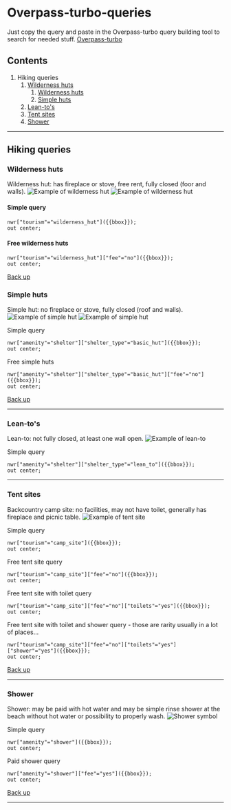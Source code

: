 # Overpass-turbo-queries

Just copy the query and paste in the Overpass-turbo query building tool to search for needed stuff.
[Overpass-turbo](https://overpass-turbo.eu/)

## Contents

1. Hiking queries
    1. [Wilderness huts](#Wilderness-huts)
        1. [Wilderness huts](#Wilderness-huts)
        2. [Simple huts](#Simple-huts)
    2. [Lean-to's](#Lean-tos)
    3. [Tent sites](#Tent-sites)
    4. [Shower](#Shower)

___

## Hiking queries

### Wilderness huts

Wilderness hut: has fireplace or stove, free rent, fully closed (foor and walls).
![Example of wilderness hut](https://media.voog.com/0000/0030/9870/photos/Liipsaare%20metsaonn6.jpg)
![Example of wilderness hut](https://media.voog.com/0000/0030/9870/photos/Liipsaare%20metsaonn5.jpg)

#### Simple query

```Overpass QL
nwr["tourism"="wilderness_hut"]({{bbox}});
out center;
```

#### Free wilderness huts

```Overpass QL
nwr["tourism"="wilderness_hut"]["fee"="no"]({{bbox}});
out center;
```

[Back up](#Contents)

### Simple huts

Simple hut: no fireplace or stove, fully closed (roof and walls).
![Example of simple hut](https://media.voog.com/0000/0030/9870/photos/Kautsi%20metsaonn-7.jpg)
![Example of simple hut](https://media.voog.com/0000/0030/9870/photos/Kautsi%20metsaonn-8.jpg)

Simple query

```Overpass QL
nwr["amenity"="shelter"]["shelter_type"="basic_hut"]({{bbox}});
out center;
```

Free simple huts

```Overpass QL
nwr["amenity"="shelter"]["shelter_type"="basic_hut"]["fee"="no"]({{bbox}});
out center;
```

[Back up](#Contents)

___

### Lean-to's

Lean-to: not fully closed, at least one wall open.
![Example of lean-to](https://media.voog.com/0000/0030/9870/photos/Kurisoo%20l%C3%B5kkekoht.jpg)

Simple query

```Overpass QL
nwr["amenity"="shelter"]["shelter_type"="lean_to"]({{bbox}});
out center;
```

___

### Tent sites

Backcountry camp site: no facilities, may not have toilet, generally has fireplace and picnic table.
![Example of tent site](https://media.voog.com/0000/0030/9870/photos/J%C3%B5eharu%20TA.jpg)

Simple query

```Overpass QL
nwr["tourism"="camp_site"]({{bbox}});
out center;
```

Free tent site query

```Overpass QL
nwr["tourism"="camp_site"]["fee"="no"]({{bbox}});
out center;
```

Free tent site with toilet query

```Overpass QL
nwr["tourism"="camp_site"]["fee"="no"]["toilets"="yes"]({{bbox}});
out center;
```

Free tent site with toilet and shower query - those are rarity usually in a lot of places...

```Overpass QL
nwr["tourism"="camp_site"]["fee"="no"]["toilets"="yes"]["shower"="yes"]({{bbox}});
out center;
```

[Back up](#Contents)

___

### Shower

Shower: may be paid with hot water and may be simple rinse shower at the beach without hot water or possibility to properly wash.
![Shower symbol](https://upload.wikimedia.org/wikipedia/commons/e/e3/PL_road_sign_D-26d.svg)

Simple query

```Overpass QL
nwr["amenity"="shower"]({{bbox}});
out center;
```

Paid shower query

```Overpass QL
nwr["amenity"="shower"]["fee"="yes"]({{bbox}});
out center;
```

[Back up](#Contents)

___
